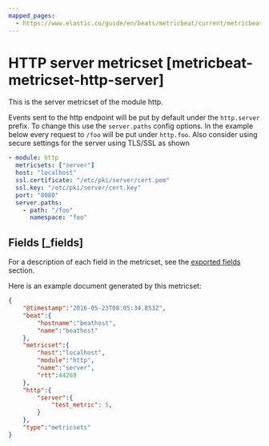 ```yaml
---
mapped_pages:
  - https://www.elastic.co/guide/en/beats/metricbeat/current/metricbeat-metricset-http-server.html
---
```


<!-- This file is generated! See scripts/mage/docs_collector.go -->

# HTTP server metricset [metricbeat-metricset-http-server]

This is the server metricset of the module http.

Events sent to the http endpoint will be put by default under the `http.server` prefix. To change this use the `server.paths` config options. In the example below every request to `/foo` will be put under `http.foo`. Also consider using secure settings for the server using TLS/SSL as shown

```yaml
- module: http
  metricsets: ["server"]
  host: "localhost"
  ssl.certificate: "/etc/pki/server/cert.pem"
  ssl.key: "/etc/pki/server/cert.key"
  port: "8080"
  server.paths:
    - path: "/foo"
      namespace: "foo"
```

## Fields [_fields]

For a description of each field in the metricset, see the [exported fields](/reference/metricbeat/exported-fields-http.md) section.

Here is an example document generated by this metricset:

```json
{
    "@timestamp":"2016-05-23T08:05:34.853Z",
    "beat":{
        "hostname":"beathost",
        "name":"beathost"
    },
    "metricset":{
        "host":"localhost",
        "module":"http",
        "name":"server",
        "rtt":44269
    },
    "http":{
        "server":{
            "test_metric": 5,
        }
    },
    "type":"metricsets"
}
```
